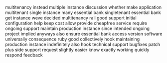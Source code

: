 multitenancy instead multiple instance discussion whether make application multitenant single instance many essential bank singletenant essential bank get instance weve decided multitenancy rail good support initial configuration help keep cost allow provide cheapfree service require ongoing support maintain production instance since intended ongoing project implied anyways also ensure essential bank access version software universally consequence ruby good collectively hook maintaining production instance indefinitely also hook technical support bugfixes patch plus side support request slightly easier know exactly working quickly respond feedback
